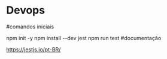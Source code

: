 # Devops

#comandos iniciais

npm init -y
npm install --dev jest
npm run test
#documentação

https://jestjs.io/pt-BR/
